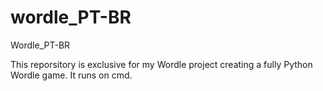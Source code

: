 # wordle_PT-BR
Wordle_PT-BR

This reporsitory is exclusive for my Wordle project creating a fully Python Wordle game.
It runs on cmd.
